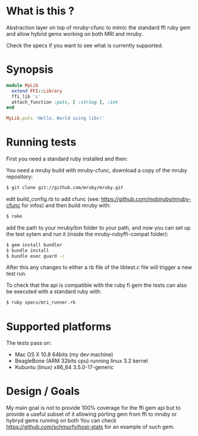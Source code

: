 # What is this ?

Abstraction layer on top of mruby-cfunc to mimic the standard ffi ruby gem and allow hybrid gems working on both MRI and mruby.

Check the specs if you want to see what is currently supported.

# Synopsis
```ruby
module MyLib
  extend FFI::Library
  ffi_lib 'c'
  attach_function :puts, [ :string ], :int
end

MyLib.puts 'Hello, World using libc!'
```

# Running tests

First you need a standard ruby installed and then:

You need a mruby build with mruby-cfunc, download a copy of the mruby repository:
```bash
$ git clone git://github.com/mruby/mruby.git
```
edit build_config.rb to add cfunc (see: https://github.com/mobiruby/mruby-cfunc for infos)
and then build mruby with:
```bash
$ rake
```

add the path to your mruby/bin folder to your path, and now you can set up the test sytem
and run it (inside the mruby-rubyffi-compat folder):

```bash
$ gem install bundler
$ bundle install
$ bundle exec guard -c
```

After this any changes to either a rb file of the libtest.c file will trigger a new test run.

To check that the api is compatible with the ruby fi gem the tests can also be
executed with a standard ruby with:

```bash
$ ruby specs/mri_runner.rb
```

# Supported platforms
The tests pass on:
- Mac OS X 10.8 64bits (my dev machine)
- BeagleBone (ARM 32bits cpu) running linux 3.2 kernel
- Kubuntu (linux) x86_64 3.5.0-17-generic

# Design / Goals

My main goal is not to provide 100% coverage for the ffi gem api but to provide a
useful subset of it allowing porting gem from ffi to mruby or hybryd gems running on both
You can check https://github.com/schmurfy/host-stats for an example of such gem.


